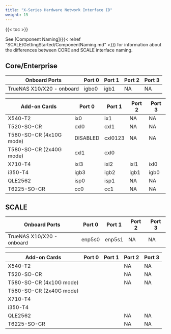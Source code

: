 ```yaml
---
title: "X-Series Hardware Network Interface ID"
weight: 15
---
```


{{< toc >}}

See [Component Naming]({{< relref "SCALE/GettingStarted/ComponentNaming.md" >}}) for information about the differences between CORE and SCALE interface naming.

## Core/Enterprise

| Onboard Ports | Port 0 | Port 1 | Port 2 | Port 3 |
|--------|--------|--------|--------|--------|								
| TrueNAS X10/X20 - onboard |	igbo0 |	igb1 |	NA	| NA |

| Add-on Cards | Port 0 | Port 1 | Port 2 | Port 3 |
|--------|--------|--------|--------|--------|								
| X540-T2 |	ix0 |	ix1 |	NA	| NA |
| T520-SO-CR | cxl0 | cxl1 | NA | NA |
| T580-SO-CR (4x10G mode) | DISABLED | cxl0123 | NA | NA |
| T580-SO-CR (2x40G mode) | cxl1 | cxl0 | | |
| X710-T4 | ixl3 | ixl2 | ixl1 | ixl0 |
| i350-T4 | igb3 | igb2 | igb1 | igb0 |
| QLE2562 | isp0 | isp1 | NA | NA |
| T6225-SO-CR | cc0 | cc1 | NA | NA |

## SCALE

| Onboard Ports | Port 0 | Port 1 | Port 2 | Port 3 |
|--------|--------|--------|--------|--------|								
| TrueNAS X10/X20 - onboard |	enp5s0 | enp5s1 |	NA	| NA |

| Add-on Cards | Port 0 | Port 1 | Port 2 | Port 3 |
|--------|--------|--------|--------|--------|								
| X540-T2 | | |	NA	| NA |
| T520-SO-CR | | | NA | NA |
| T580-SO-CR (4x10G mode) | | | NA | NA |
| T580-SO-CR (2x40G mode) | | | | |
| X710-T4 | | | | |
| i350-T4 | | | | |
| QLE2562 | | | NA | NA |
| T6225-SO-CR | | | NA | NA |
